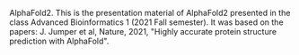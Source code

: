 AlphaFold2.
This is the presentation material of AlphaFold2 presented in the class Advanced Bioinformatics 1 (2021 Fall semester).
It was based on the papers:
J. Jumper et al, Nature, 2021, "Highly accurate protein structure prediction with AlphaFold".
